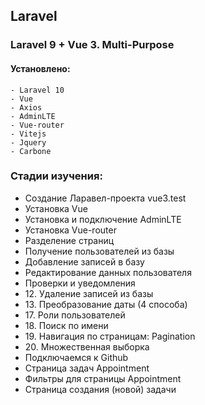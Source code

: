 ## Laravel

### Laravel 9 + Vue 3. Multi-Purpose

#### Установлено:
    - Laravel 10
    - Vue
    - Axios
    - AdminLTE
    - Vue-router
    - Vitejs
    - Jquery
    - Carbone

### Стадии изучения:
<ul>
    <li>Создание Ларавел-проекта vue3.test</li>
    <li>Установка Vue</li>
    <li>Установка и подключение AdminLTE</li>
    <li>Установка Vue-router</li>
    <li>Разделение страниц</li>
    <li>Получение пользователей из базы</li>
    <li>Добавление записей в базу</li>
    <li>Редактирование данных пользователя</li>
    <li>Проверки и уведомления</li>
    <li>12. Удаление записей из базы</li>
    <li>13. Преобразование даты (4 способа)</li>
    <li>17. Роли пользователей</li>
    <li>18. Поиск по имени</li>
    <li>19. Навигация по страницам: Pagination</li>
    <li>20. Множественная выборка</li>
    <li>Подключаемся к Github</li>
    <li>Страница задач Appointment</li>
    <li>Фильтры для страницы Appointment</li>
    <li>Страница создания (новой) задачи</li>
</ul>